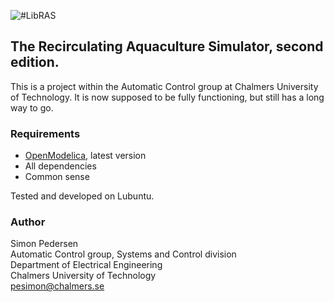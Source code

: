 ![#LibRAS](https://user-images.githubusercontent.com/8419918/31118741-bbecef3e-a82e-11e7-9c76-c6729b9389be.png)

## The Recirculating Aquaculture Simulator, second edition.

This is a project within the Automatic Control group at Chalmers University of Technology. It is now supposed to be fully functioning, but still has a long way to go.

### Requirements

+ [OpenModelica](https://openmodelica.org/), latest version
+ All dependencies
+ Common sense

Tested and developed on Lubuntu.

### Author
Simon Pedersen\
Automatic Control group, Systems and Control division\
Department of Electrical Engineering\
Chalmers University of Technology\
[pesimon@chalmers.se](mailto:pesimon@chalmers.se)
